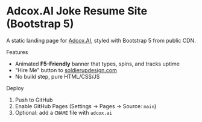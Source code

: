 # Adcox.AI Joke Resume Site (Bootstrap 5)

A static landing page for [Adcox.AI](https://adcox.ai), styled with Bootstrap 5 from public CDN.

Features
- Animated **F5-Friendly** banner that types, spins, and tracks uptime
- “Hire Me” button to [soldierupdesign.com](https://soldierupdesign.com)
- No build step, pure HTML/CSS/JS

Deploy
1. Push to GitHub
2. Enable GitHub Pages (Settings → Pages → Source: `main`)
3. Optional: add a `CNAME` file with `adcox.ai`